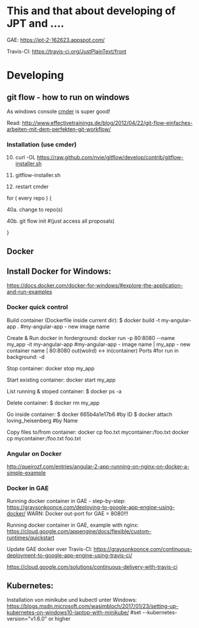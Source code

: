 # This and that about developing of JPT and ....

GAE:
https://jpt-2-162623.appspot.com/

Travis-CI: https://travis-ci.org/JustPlainText/front



# Developing

## git flow - how to run on windows

As windows console <a href="http://cmder.net/">cmder</a> is super good!

Read: http://www.effectivetrainings.de/blog/2012/04/22/git-flow-einfaches-arbeiten-mit-dem-perfekten-git-workflow/

### Installation (use cmder)

10. curl -OL https://raw.github.com/nvie/gitflow/develop/contrib/gitflow-installer.sh

20. gitflow-installer.sh

30. restart cmder

 for ( every repo ) {

  40a. change to repo(s)

  40b. git flow init #(just access all proposals)

 }

## Docker

## Install Docker for Windows:
https://docs.docker.com/docker-for-windows/#explore-the-application-and-run-examples

### Docker quick control
Build container (Dockerfile inside current dir):
$ docker build -t my-angular-app .
#my-angular-app - new image name

Create & Run docker in forderground:
docker run -p 80:8080 --name my_app -it my-angular-app
#my-angular-app - image name | my_app - new container name | 80:8080 out(wolrd) <-> in(container) Ports
#for run in background: -d

Stop container:
docker stop my_app

Start existing container:
docker start my_app

List running & stoped container:
$ docker ps -a

Delete container:
$ docker rm my_app

Go inside container:
$ docker  665b4a1e17b6 #by ID
$ docker attach loving_heisenberg #by Name

Copy files to/from container:
docker cp foo.txt mycontainer:/foo.txt
docker cp mycontainer:/foo.txt foo.txt

### Angular on Docker
http://queirozf.com/entries/angular-2-app-running-on-nginx-on-docker-a-simple-example

### Docker in GAE

Running docker container in GAE - step-by-step:
https://graysonkoonce.com/deploying-to-google-app-engine-using-docker/
WARN: Docker out-port for GAE = 8080!!!

Running docker container in GAE, example with nginx:
https://cloud.google.com/appengine/docs/flexible/custom-runtimes/quickstart

Update GAE docker over Travis-CI:
https://graysonkoonce.com/continuous-deployment-to-google-app-engine-using-travis-ci/

https://cloud.google.com/solutions/continuous-delivery-with-travis-ci


## Kubernetes:

Installation von minikube und kubectl unter Windows:
https://blogs.msdn.microsoft.com/wasimbloch/2017/01/23/setting-up-kubernetes-on-windows10-laptop-with-minikube/
#set --kubernetes-version="v1.6.0" or higher
